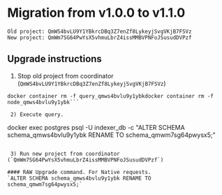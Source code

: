 # Migration from v1.0.0 to v1.1.0
```
Old project: QmWS4bvLU9Y1YBkrcDBq3Z7enZf8LykeyjSvgVKjB7FSVz
New project: QmWm7SG64PwYsX5vhmuLbrZ4issMMBVPNFoJSusudDVPzf
```


## Upgrade instructions
 1) Stop old project from coordinator (`QmWS4bvLU9Y1YBkrcDBq3Z7enZf8LykeyjSvgVKjB7FSVz`)
 
```
docker container rm -f query_qmws4bvlu9y1ybkdocker container rm -f node_qmws4bvlu9y1ybk```

 2) Execute query.

```
docker exec postgres psql -U indexer_db -c "ALTER SCHEMA schema_qmws4bvlu9y1ybk RENAME TO schema_qmwm7sg64pwysx5;"
```

 3) Run new project from coordinator (`QmWm7SG64PwYsX5vhmuLbrZ4issMMBVPNFoJSusudDVPzf`)

#### RAW Upgrade command. For Native requests.
`ALTER SCHEMA schema_qmws4bvlu9y1ybk RENAME TO schema_qmwm7sg64pwysx5;`
